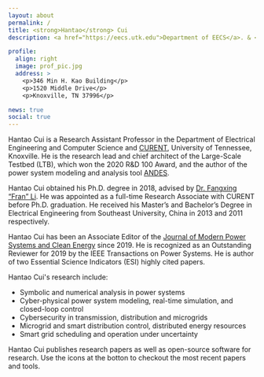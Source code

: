 ```yaml
---
layout: about
permalink: /
title: <strong>Hantao</strong> Cui
description: <a href="https://eecs.utk.edu">Department of EECS</a>. & <a href="https://curent.utk.edu">CURENT</a>, University of Tennessee, Knoxville

profile:
  align: right
  image: prof_pic.jpg
  address: >
    <p>346 Min H. Kao Building</p>
    <p>1520 Middle Drive</p>
    <p>Knoxville, TN 37996</p>

news: true
social: true
---
```

Hantao Cui is a Research Assistant Professor in the Department of Electrical Engineering and Computer Science and [CURENT](https://curent.utk.edu), University of Tennessee, Knoxville. He is the research lead and chief architect of the Large-Scale Testbed (LTB), which won the 2020 R&D 100 Award, and the author of the power system modeling and analysis tool [ANDES](https://github.com/cuihantao/andes).

Hantao Cui obtained his Ph.D. degree in 2018, advised by [Dr. Fangxing “Fran” Li](http://web.eecs.utk.edu/~fli6).
He was appointed as a full-time Research Associate with CURENT before Ph.D. graduation.
He received his Master’s and Bachelor’s Degree in Electrical Engineering from Southeast University, China in 2013 and 2011 respectively.

Hantao Cui has been an Associate Editor of the [Journal of Modern Power Systems and Clean Energy](http://www.mpce.info) since 2019. He is recognized as an Outstanding Reviewer for 2019 by the IEEE Transactions on Power Systems. He is author of two Essential Science Indicators (ESI) highly cited papers.

Hantao Cui's research include:

 - Symbolic and numerical analysis in power systems
 - Cyber-physical power system modeling, real-time simulation, and closed-loop control
 - Cybersecurity in transmission, distribution and microgrids
 - Microgrid and smart distribution control, distributed energy resources
 - Smart grid scheduling and operation under uncertainty

Hantao Cui publishes research papers as well as open-source software for research. Use the icons at the botton to checkout the most recent papers and tools.

